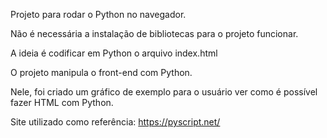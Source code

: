 Projeto para rodar o Python no navegador. 

Não é necessária a instalação de bibliotecas para o projeto funcionar.

A ideia é codificar em Python o arquivo index.html

O projeto manipula o front-end com Python. 

Nele, foi criado um gráfico de exemplo para o usuário ver como é possível fazer HTML com Python. 



Site utilizado como referência: https://pyscript.net/ 

